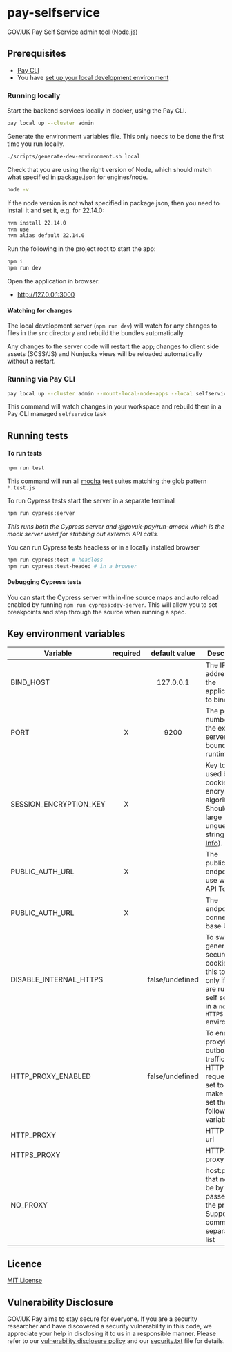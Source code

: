 # pay-selfservice
GOV.UK Pay Self Service admin tool (Node.js)

## Prerequisites
* [Pay CLI](https://www.npmjs.com/package/@govuk-pay/cli)
* You have [set up your local development environment](https://manual.payments.service.gov.uk/manual/development-processes/setup-local-dev-environment.html)

### Running locally

Start the backend services locally in docker, using the Pay CLI.
  
```bash
pay local up --cluster admin
```

Generate the environment variables file. This only needs to be done the first time you run locally.
  
```bash
./scripts/generate-dev-environment.sh local
```

Check that you are using the right version of Node, which should match what specified in package.json for engines/node.

```bash
node -v
```

If the node version is not what specified in package.json, then you need to install it and set it, e.g. for 22.14.0:

```bash
nvm install 22.14.0
nvm use
nvm alias default 22.14.0
```

Run the following in the project root to start the app:

```bash
npm i
npm run dev
 ```

Open the application in browser: 
- http://127.0.0.1:3000

#### Watching for changes

The local development server (`npm run dev`) will watch for any changes to files in the `src` directory and rebuild the bundles automatically.

Any changes to the server code will restart the app; changes to client side assets (SCSS/JS) and Nunjucks views will be reloaded automatically without a restart.

### Running via Pay CLI

```bash
pay local up --cluster admin --mount-local-node-apps --local selfservice
```
This command will watch changes in your workspace and rebuild them in a Pay CLI managed `selfservice` task

## Running tests

#### To run tests

```bash
npm run test
```
This command will run all [mocha](https://mochajs.org/) test suites matching the glob pattern `*.test.js`

To run Cypress tests start the server in a separate terminal

```bash
npm run cypress:server
```
    
_This runs both the Cypress server and @govuk-pay/run-amock which is the mock server used for stubbing out external API calls._

You can run Cypress tests headless or in a locally installed browser

```bash
npm run cypress:test # headless
npm run cypress:test-headed # in a browser
```

#### Debugging Cypress tests

You can start the Cypress server with in-line source maps and auto reload enabled by running `npm run cypress:dev-server`. 
This will allow you to set breakpoints and step through the source when running a spec.

## Key environment variables

| Variable               | required |  default value  | Description                                                                                                                                           |
|------------------------|:--------:|:---------------:|-------------------------------------------------------------------------------------------------------------------------------------------------------|
| BIND_HOST              |          |    127.0.0.1    | The IP address for the application to bind to                                                                                                         |
| PORT                   |    X     |      9200       | The port number for the express server to be bound at runtime                                                                                         |
| SESSION_ENCRYPTION_KEY |    X     |                 | Key to be used by the cookie encryption algorithm. Should be a large unguessable string ([More Info](https://www.npmjs.com/package/client-sessions)). |
| PUBLIC_AUTH_URL        |    X     |                 | The publicauth endpoint to use when API Tokens.                                                                                                       |
| PUBLIC_AUTH_URL        |    X     |                 | The endpoint to connector base URL.                                                                                                                   |
| DISABLE_INTERNAL_HTTPS |          | false/undefined | To switch off generating secure cookies. Set this to `true` only if you are running self service in a `non HTTPS` environment.                        |
| HTTP_PROXY_ENABLED     |          | false/undefined | To enable proxying outbound traffic of HTTP(S) requests. If set to `true` make sure to set the following 3 variables                                  |
| HTTP_PROXY             |          |                 | HTTP proxy url                                                                                                                                        |
| HTTPS_PROXY            |          |                 | HTTPS proxy url                                                                                                                                       |
| NO_PROXY               |          |                 | host:port(s) that need to be by passed by the proxy. Supports comma separated list                                                                    |

## Licence

[MIT License](LICENSE)

## Vulnerability Disclosure

GOV.UK Pay aims to stay secure for everyone. If you are a security researcher and have discovered a security vulnerability in this code, we appreciate your help in disclosing it to us in a responsible manner. Please refer to our [vulnerability disclosure policy](https://www.gov.uk/help/report-vulnerability) and our [security.txt](https://vdp.cabinetoffice.gov.uk/.well-known/security.txt) file for details.
